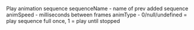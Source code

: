 

<!-- Start D:\xampp\htdocs\jest\source\sprite.js -->

Play animation sequence
sequenceName - name of prev added sequence
animSpeed - milliseconds between frames
animType - 0/null/undefined = play sequence full once, 1 = play until stopped

<!-- End D:\xampp\htdocs\jest\source\sprite.js -->

